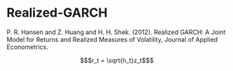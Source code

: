 # Realized-GARCH
P. R. Hansen and Z. Huang and H. H. Shek. (2012). Realized GARCH: A Joint Model for Returns and Realized Measures of Volatility, Journal of Applied Econometrics. 

```math
$r_t = \sqrt{h_t}z_t$
```
